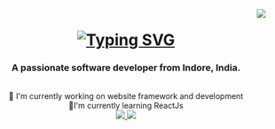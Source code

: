 <img align="right" src="https://visitor-badge.laobi.icu/badge?page_id=lakshzero.visitor-badge" />
<h1 align="center">
<a href="https://git.io/typing-svg">
  <img src="https://readme-typing-svg.demolab.com?font=Righteous&color=C8B5F7&background=000000&center=true&vCenter=true&random=false&width=500&height=70&duration=1900&lines=HEY+THERE!!!%F0%9F%91%8B+;I'm+Lakshya+Raghuwanshi!!!" alt="Typing SVG" /></a>
</h1>
<h3 align="center">A passionate software developer from Indore, India. </h3>
<br/>
<div align="center">
🔭 I'm currently working on website framework and development
  <br/>
🌱I'm currently learning ReactJs
</div>
<div align="center">
<a href="mailto:lakshayraghuwanshi@gmail.com" target="_blank" />
<img src="http://img.shields.io/badge/Gmail-333333?style=for-the-badge&logo=gmail&logoColor=red" target="_blank" />
</a>
<a href="<a href="https://www.linkedin.com/in/lakshya-raguwanshi-859a33162" target="_blank" />
<img src="https://img.shields.io/badge/LinkedIn-0077B5?style=for-the-badge&logo=linkedin&logoColor=white"target="_blank" />
</a>
   
